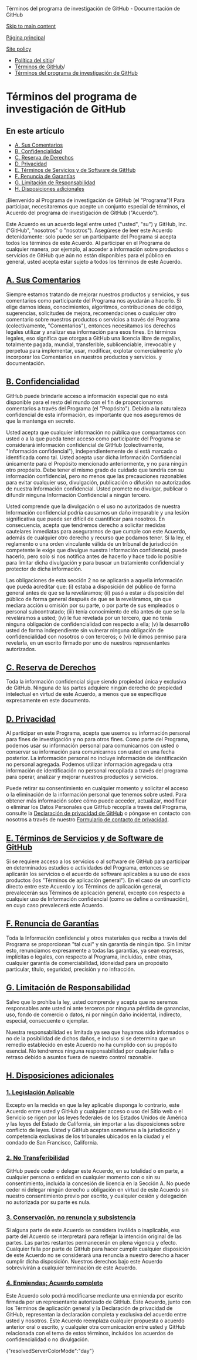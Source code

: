Términos del programa de investigación de GitHub - Documentación de GitHub

[Skip to main content](#main-content)

[Página principal](/es)

[Site policy](/es/site-policy)

* [Política del sitio](/es/site-policy)/
* [Términos de GitHub](/es/site-policy/github-terms)/
* [Términos del programa de investigación de GitHub](/es/site-policy/github-terms/github-research-program-terms)

Términos del programa de investigación de GitHub
==========

En este artículo
----------

* [A. Sus Comentarios](#a-your-feedback)
* [B. Confidencialidad](#b-confidentiality)
* [C. Reserva de Derechos](#c-reservation-of-rights)
* [D. Privacidad](#d-privacy)
* [E. Términos de Servicios y de Software de GitHub](#e-github-services-and-software-terms)
* [F. Renuncia de Garantías](#f-disclaimer-of-warranties)
* [G. Limitación de Responsabilidad](#g-limitation-of-liability)
* [H. Disposiciones adicionales](#h-miscellaneous)

¡Bienvenido al Programa de investigación de GitHub (el "Programa")! Para participar, necesitaremos que acepte un conjunto especial de términos, el Acuerdo del programa de investigación de GitHub ("Acuerdo").

Este Acuerdo es un acuerdo legal entre usted ("usted", "su") y GitHub, Inc. ("GitHub", "nosotros" o "nosotros"). Asegúrese de leer este Acuerdo detenidamente: solo puede ser un participante del Programa si acepta todos los términos de este Acuerdo. Al participar en el Programa de cualquier manera, por ejemplo, al acceder a información sobre productos o servicios de GitHub que aún no están disponibles para el público en general, usted acepta estar sujeto a todos los términos de este Acuerdo.

[A. Sus Comentarios](#a-your-feedback)
----------

Siempre estamos tratando de mejorar nuestros productos y servicios, y sus comentarios como participante del Programa nos ayudarán a hacerlo. Si elige darnos ideas, conocimientos, algoritmos, contribuciones de código, sugerencias, solicitudes de mejora, recomendaciones o cualquier otro comentario sobre nuestros productos o servicios a través del Programa (colectivamente, "Comentarios"), entonces necesitamos los derechos legales utilizar y analizar esa información para esos fines. En términos legales, eso significa que otorgas a GitHub una licencia libre de regalías, totalmente pagada, mundial, transferible, sublicenciable, irrevocable y perpetua para implementar, usar, modificar, explotar comercialmente y/o incorporar los Comentarios en nuestros productos y servicios. y documentación.

[B. Confidencialidad](#b-confidentiality)
----------

GitHub puede brindarle acceso a información especial que no está disponible para el resto del mundo con el fin de proporcionarnos comentarios a través del Programa (el "Propósito"). Debido a la naturaleza confidencial de esta información, es importante que nos aseguremos de que la mantenga en secreto.

Usted acepta que cualquier información no pública que compartamos con usted o a la que pueda tener acceso como participante del Programa se considerará información confidencial de GitHub (colectivamente, "Información confidencial"), independientemente de si está marcada o identificada como tal. Usted acepta usar dicha Información Confidencial únicamente para el Propósito mencionado anteriormente, y no para ningún otro propósito. Debe tener el mismo grado de cuidado que tendría con su información confidencial, pero no menos que las precauciones razonables para evitar cualquier uso, divulgación, publicación o difusión no autorizados de nuestra Información confidencial. Usted promete no divulgar, publicar o difundir ninguna Información Confidencial a ningún tercero.

Usted comprende que la divulgación o el uso no autorizados de nuestra Información confidencial podría causarnos un daño irreparable y una lesión significativa que puede ser difícil de cuantificar para nosotros. En consecuencia, acepta que tendremos derecho a solicitar medidas cautelares inmediatas para asegurarnos de que cumple con este Acuerdo, además de cualquier otro derecho y recurso que podamos tener. Si la ley, el reglamento o una orden vinculante válida de un tribunal de jurisdicción competente le exige que divulgue nuestra Información confidencial, puede hacerlo, pero solo si nos notifica antes de hacerlo y hace todo lo posible para limitar dicha divulgación y para buscar un tratamiento confidencial y protector de dicha información.

Las obligaciones de esta sección 2 no se aplicarán a aquella información que pueda acreditar que: (i) estaba a disposición del público de forma general antes de que se la reveláramos; (ii) pasó a estar a disposición del público de forma general después de que se la reveláramos, sin que mediara acción u omisión por su parte, o por parte de sus empleados o personal subcontratado; (iii) tenía conocimiento de ella antes de que se la reveláramos a usted; (iv) le fue revelada por un tercero, que no tenía ninguna obligación de confidencialidad con respecto a ella; (v) la desarrolló usted de forma independiente sin vulnerar ninguna obligación de confidencialidad con nosotros o con terceros; o (vi) le dimos permiso para revelarla, en un escrito firmado por uno de nuestros representantes autorizados.

[C. Reserva de Derechos](#c-reservation-of-rights)
----------

Toda la información confidencial sigue siendo propiedad única y exclusiva de GitHub. Ninguna de las partes adquiere ningún derecho de propiedad intelectual en virtud de este Acuerdo, a menos que se especifique expresamente en este documento.

[D. Privacidad](#d-privacy)
----------

Al participar en este Programa, acepta que usemos su información personal para fines de investigación y no para otros fines. Como parte del Programa, podemos usar su información personal para comunicarnos con usted o conservar su información para comunicarnos con usted en una fecha posterior. La información personal no incluye información de identificación no personal agregada. Podemos utilizar información agregada u otra información de identificación no personal recopilada a través del programa para operar, analizar y mejorar nuestros productos y servicios.

Puede retirar su consentimiento en cualquier momento y solicitar el acceso o la eliminación de la información personal que tenemos sobre usted. Para obtener más información sobre cómo puede acceder, actualizar, modificar o eliminar los Datos Personales que GitHub recopila a través del Programa, consulte la [Declaración de privacidad de GitHub](/es/site-policy/privacy-policies/github-privacy-statement) o póngase en contacto con nosotros a través de nuestro [Formulario de contacto de privacidad](https://github.com/contact/privacy).

[E. Términos de Servicios y de Software de GitHub](#e-github-services-and-software-terms)
----------

Si se requiere acceso a los servicios o al software de GitHub para participar en determinados estudios o actividades del Programa, entonces se aplicarán los servicios o el acuerdo de software aplicables a su uso de esos productos (los "Términos de aplicación general"). En el caso de un conflicto directo entre este Acuerdo y los Términos de aplicación general, prevalecerán sus Términos de aplicación general, excepto con respecto a cualquier uso de Información confidencial (como se define a continuación), en cuyo caso prevalecerá este Acuerdo.

[F. Renuncia de Garantías](#f-disclaimer-of-warranties)
----------

Toda la Información confidencial y otros materiales que reciba a través del Programa se proporcionan "tal cual" y sin garantía de ningún tipo. Sin limitar esto, renunciamos expresamente a todas las garantías, ya sean expresas, implícitas o legales, con respecto al Programa, incluidas, entre otras, cualquier garantía de comerciabilidad, idoneidad para un propósito particular, título, seguridad, precisión y no infracción.

[G. Limitación de Responsabilidad](#g-limitation-of-liability)
----------

Salvo que lo prohíba la ley, usted comprende y acepta que no seremos responsables ante usted ni ante terceros por ninguna pérdida de ganancias, uso, fondo de comercio o datos, ni por ningún daño incidental, indirecto, especial, consecuente o ejemplar.

Nuestra responsabilidad es limitada ya sea que hayamos sido informados o no de la posibilidad de dichos daños, e incluso si se determina que un remedio establecido en este Acuerdo no ha cumplido con su propósito esencial. No tendremos ninguna responsabilidad por cualquier falla o retraso debido a asuntos fuera de nuestro control razonable.

[H. Disposiciones adicionales](#h-miscellaneous)
----------

### [1. Legislación Aplicable](#1-governing-law) ###

Excepto en la medida en que la ley aplicable disponga lo contrario, este Acuerdo entre usted y GitHub y cualquier acceso o uso del Sitio web o el Servicio se rigen por las leyes federales de los Estados Unidos de América y las leyes del Estado de California, sin importar a las disposiciones sobre conflicto de leyes. Usted y GitHub aceptan someterse a la jurisdicción y competencia exclusivas de los tribunales ubicados en la ciudad y el condado de San Francisco, California.

### [2. No Transferibilidad](#2-non-assignability) ###

GitHub puede ceder o delegar este Acuerdo, en su totalidad o en parte, a cualquier persona o entidad en cualquier momento con o sin su consentimiento, incluida la concesión de licencia en la Sección A. No puede ceder ni delegar ningún derecho u obligación en virtud de este Acuerdo sin nuestro consentimiento previo por escrito, y cualquier cesión y delegación no autorizada por su parte es nula.

### [3. Conservación, no renuncia y subsistencia](#3-severability-no-waiver-and-survival) ###

Si alguna parte de este Acuerdo se considera inválida o inaplicable, esa parte del Acuerdo se interpretará para reflejar la intención original de las partes. Las partes restantes permanecerán en plena vigencia y efecto. Cualquier falla por parte de GitHub para hacer cumplir cualquier disposición de este Acuerdo no se considerará una renuncia a nuestro derecho a hacer cumplir dicha disposición. Nuestros derechos bajo este Acuerdo sobrevivirán a cualquier terminación de este Acuerdo.

### [4. Enmiendas; Acuerdo completo](#4-amendments-complete-agreement) ###

Este Acuerdo solo podrá modificarse mediante una enmienda por escrito firmada por un representante autorizado de GitHub. Este Acuerdo, junto con los Términos de aplicación general y la Declaración de privacidad de GitHub, representan la declaración completa y exclusiva del acuerdo entre usted y nosotros. Este Acuerdo reemplaza cualquier propuesta o acuerdo anterior oral o escrito, y cualquier otra comunicación entre usted y GitHub relacionada con el tema de estos términos, incluidos los acuerdos de confidencialidad o no divulgación.

{"resolvedServerColorMode":"day"}
